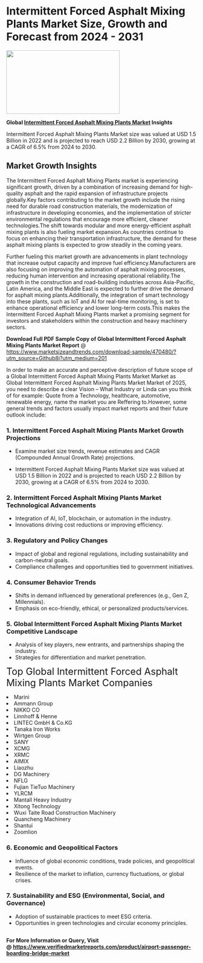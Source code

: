 <H1>Intermittent Forced Asphalt Mixing Plants Market Size, Growth and Forecast from 2024 - 2031</H1><img class="aligncenter size-medium wp-image-584254" src="https://thirdeyenews.in/wp-content/uploads/2024/09/Global-Market-Research-300x168.jpeg" alt="" width="300" height="168" /><p><strong>Global&nbsp;<a href="https://www.marketsizeandtrends.com/download-sample/470480/?utm_source=Github8j?utm_medium=201">Intermittent Forced Asphalt Mixing Plants Market</a> Insights</strong></p><p>Intermittent Forced Asphalt Mixing Plants Market size was valued at USD 1.5 Billion in 2022 and is projected to reach USD 2.2 Billion by 2030, growing at a CAGR of 6.5% from 2024 to 2030.</p><p><h2>Market Growth Insights</h2> <p>The Intermittent Forced Asphalt Mixing Plants market is experiencing significant growth, driven by a combination of increasing demand for high-quality asphalt and the rapid expansion of infrastructure projects globally.Key factors contributing to the market growth include the rising need for durable road construction materials, the modernization of infrastructure in developing economies, and the implementation of stricter environmental regulations that encourage more efficient, cleaner technologies.The shift towards modular and more energy-efficient asphalt mixing plants is also fueling market expansion.As countries continue to focus on enhancing their transportation infrastructure, the demand for these asphalt mixing plants is expected to grow steadily in the coming years.</p> <p>Further fueling this market growth are advancements in plant technology that increase output capacity and improve fuel efficiency.Manufacturers are also focusing on improving the automation of asphalt mixing processes, reducing human intervention and increasing operational reliability.The growth in the construction and road-building industries across Asia-Pacific, Latin America, and the Middle East is expected to further drive the demand for asphalt mixing plants.Additionally, the integration of smart technology into these plants, such as IoT and AI for real-time monitoring, is set to enhance operational efficiency and lower long-term costs.This makes the Intermittent Forced Asphalt Mixing Plants market a promising segment for investors and stakeholders within the construction and heavy machinery sectors.</p> <p><span class=""><strong>Download Full PDF Sample Copy of Global Intermittent Forced Asphalt Mixing Plants Market Report</strong> @ <a href="https://www.marketsizeandtrends.com/download-sample/470480/?utm_source=Github8j?utm_medium=201" target="_blank">https://www.marketsizeandtrends.com/download-sample/470480/?utm_source=Github8j?utm_medium=201</a></span></p><p>In order to make an accurate and perceptive description of future scope of a Global&nbsp;Intermittent Forced Asphalt Mixing Plants Market Market as Global&nbsp;Intermittent Forced Asphalt Mixing Plants Market Market of 2025, you need to describe a clear Vision &ndash; What Industry or Linda can you think of for example: Quote from a Technology, healthcare, automotive, renewable energy, name the market you are Reffering to.However, some general trends and factors usually impact market reports and their future outlook include:</p><h3>1.&nbsp;<strong>Intermittent Forced Asphalt Mixing Plants Market Growth Projections</strong></h3><ul><li>Examine market size trends, revenue estimates and CAGR (Compounded Annual Growth Rate) projections.</li><li><p>Intermittent Forced Asphalt Mixing Plants Market size was valued at USD 1.5 Billion in 2022 and is projected to reach USD 2.2 Billion by 2030, growing at a CAGR of 6.5% from 2024 to 2030.</p></li></ul><h3>2.&nbsp;<strong>Intermittent Forced Asphalt Mixing Plants Market Technological Advancements</strong></h3><ul><li>Integration of AI, IoT, blockchain, or automation in the industry.</li><li>Innovations driving cost reductions or improving efficiency.</li></ul><h3>3.&nbsp;<strong>Regulatory and Policy Changes</strong></h3><ul><li>Impact of global and regional regulations, including sustainability and carbon-neutral goals.</li><li>Compliance challenges and opportunities tied to government initiatives.</li></ul><h3>4.&nbsp;<strong>Consumer Behavior Trends</strong></h3><ul><li>Shifts in demand influenced by generational preferences (e.g., Gen Z, Millennials).</li><li>Emphasis on eco-friendly, ethical, or personalized products/services.</li></ul><h3>5.&nbsp;<strong>Global Intermittent Forced Asphalt Mixing Plants Market Competitive Landscape</strong></h3><ul><li>Analysis of key players, new entrants, and partnerships shaping the industry.</li><li>Strategies for differentiation and market penetration.</li></ul><p data-pm-slice="1 1 []"><span style="color: inherit; font-family: inherit; font-size: 25px;">Top Global Intermittent Forced Asphalt Mixing Plants Market Companies</span></p><div class="" data-test-id=""><p><li>Marini</li><li> Ammann Group</li><li> NIKKO CO</li><li> Linnhoff & Henne</li><li> LINTEC GmbH & Co.KG</li><li> Tanaka Iron Works</li><li> Wirtgen Group</li><li> SANY</li><li> XCMG</li><li> XRMC</li><li> AIMIX</li><li> Liaozhu</li><li> DG Machinery</li><li> NFLG</li><li> Fujian TieTuo Machinery</li><li> YLRCM</li><li> Mantall Heavy Industry</li><li> Xitong Technology</li><li> Wuxi Taite Road Construction Machinery</li><li> Quancheng Machinery</li><li> Shantui</li><li> Zoomlion</li></p></div><h3>6.&nbsp;<strong>Economic and Geopolitical Factors</strong></h3><ul><li>Influence of global economic conditions, trade policies, and geopolitical events.</li><li>Resilience of the market to inflation, currency fluctuations, or global crises.</li></ul><h3>7.&nbsp;<strong>Sustainability and ESG (Environmental, Social, and Governance)</strong></h3><ul><li>Adoption of sustainable practices to meet ESG criteria.</li><li>Opportunities in green technologies and circular economy principles.</li></ul><h2><strong style="font-size: 14px;">For More Information or Query, Visit @&nbsp;</strong><a style="background-color: #ffffff; font-size: 14px;" href="https://www.marketsizeandtrends.com/report/intermittent-forced-asphalt-mixing-plants-market/" target="_blank">https://www.verifiedmarketreports.com/product/airport-passenger-boarding-bridge-market</a></h2>